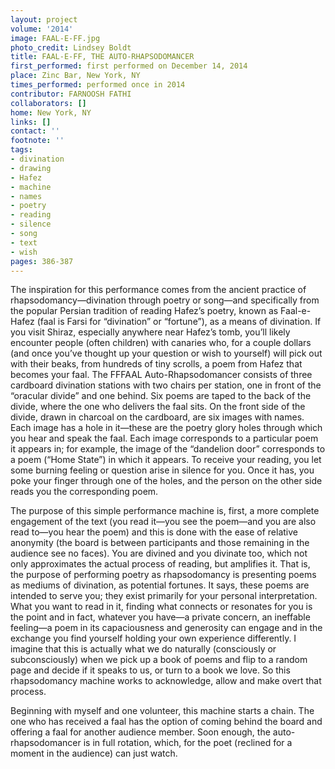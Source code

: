 ```yaml
---
layout: project
volume: '2014'
image: FAAL-E-FF.jpg
photo_credit: Lindsey Boldt
title: FAAL-E-FF, THE AUTO-RHAPSODOMANCER
first_performed: first performed on December 14, 2014
place: Zinc Bar, New York, NY
times_performed: performed once in 2014
contributor: FARNOOSH FATHI
collaborators: []
home: New York, NY
links: []
contact: ''
footnote: ''
tags:
- divination
- drawing
- Hafez
- machine
- names
- poetry
- reading
- silence
- song
- text
- wish
pages: 386-387
---
```


The inspiration for this performance comes from the ancient practice of rhapsodomancy—divination through poetry or song—and specifically from the popular Persian tradition of reading Hafez’s poetry, known as Faal-e-Hafez (faal is Farsi for “divination” or “fortune”), as a means of divination. If you visit Shiraz, especially anywhere near Hafez’s tomb, you’ll likely encounter people (often children) with canaries who, for a couple dollars (and once you’ve thought up your question or wish to yourself) will pick out with their beaks, from hundreds of tiny scrolls, a poem from Hafez that becomes your faal. The FFFAAL Auto-Rhapsodomancer consists of three cardboard divination stations with two chairs per station, one in front of the “oracular divide” and one behind. Six poems are taped to the back of the divide, where the one who delivers the faal sits. On the front side of the divide, drawn in charcoal on the cardboard, are six images with names. Each image has a hole in it—these are the poetry glory holes through which you hear and speak the faal. Each image corresponds to a particular poem it appears in; for example, the image of the “dandelion door” corresponds to a poem (“Home State”) in which it appears. To receive your reading, you let some burning feeling or question arise in silence for you. Once it has, you poke your finger through one of the holes, and the person on the other side reads you the corresponding poem.

The purpose of this simple performance machine is, first, a more complete engagement of the text (you read it—you see the poem—and you are also read to—you hear the poem) and this is done with the ease of relative anonymity (the board is between participants and those remaining in the audience see no faces). You are divined and you divinate too, which not only approximates the actual process of reading, but amplifies it. That is, the purpose of performing poetry as rhapsodomancy is presenting poems as mediums of divination, as potential fortunes. It says, these poems are intended to serve you; they exist primarily for your personal interpretation. What you want to read in it, finding what connects or resonates for you is the point and in fact, whatever you have—a private concern, an ineffable feeling—a poem in its capaciousness and generosity can engage and in the exchange you find yourself holding your own experience differently. I imagine that this is actually what we do naturally (consciously or subconsciously) when we pick up a book of poems and flip to a random page and decide if it speaks to us, or turn to a book we love. So this rhapsodomancy machine works to acknowledge, allow and make overt that process.

Beginning with myself and one volunteer, this machine starts a chain. The one who has received a faal has the option of coming behind the board and offering a faal for another audience member. Soon enough, the auto-rhapsodomancer is in full rotation, which, for the poet (reclined for a moment in the audience) can just watch.

